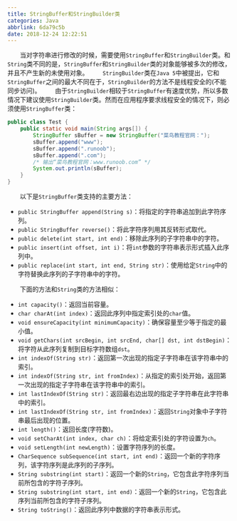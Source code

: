 ```yaml
---
title: StringBuffer和StringBuilder类
categories: Java
abbrlink: 6da79c5b
date: 2018-12-24 12:22:51
---
```

&emsp;&emsp;当对字符串进行修改的时候，需要使用`StringBuffer`和`StringBuilder`类。和`String`类不同的是，`StringBuffer`和`StringBuilder`类的对象能够被多次的修改，并且不产生新的未使用对象。
&emsp;&emsp;`StringBuilder`类在`Java 5`中被提出，它和`StringBuffer`之间的最大不同在于，`StringBuilder`的方法不是线程安全的(不能同步访问)。
&emsp;&emsp;由于`StringBuilder`相较于`StringBuffer`有速度优势，所以多数情况下建议使用`StringBuilder`类。然而在应用程序要求线程安全的情况下，则必须使用`StringBuffer`类：

``` java
public class Test {
    public static void main(String args[]) {
        StringBuffer sBuffer = new StringBuffer("菜鸟教程官网：");
        sBuffer.append("www");
        sBuffer.append(".runoob");
        sBuffer.append(".com");
        /* 输出“菜鸟教程官网：www.runoob.com” */
        System.out.println(sBuffer);
    }
}
```

&emsp;&emsp;以下是`StringBuffer`类支持的主要方法：

- `public StringBuffer append(String s)`：将指定的字符串追加到此字符序列。
- `public StringBuffer reverse()`：将此字符序列用其反转形式取代。
- `public delete(int start, int end)`：移除此序列的子字符串中的字符。
- `public insert(int offset, int i)`：将`int`参数的字符串表示形式插入此序列中。
- `public replace(int start, int end, String str)`：使用给定`String`中的字符替换此序列的子字符串中的字符。

&emsp;&emsp;下面的方法和`String`类的方法相似：

- `int capacity()`：返回当前容量。
- `char charAt(int index)`：返回此序列中指定索引处的`char`值。
- `void ensureCapacity(int minimumCapacity)`：确保容量至少等于指定的最小值。
- `void getChars(int srcBegin, int srcEnd, char[] dst, int dstBegin)`：将字符从此序列复制到目标字符数组`dst`。
- `int indexOf(String str)`：返回第一次出现的指定子字符串在该字符串中的索引。
- `int indexOf(String str, int fromIndex)`：从指定的索引处开始，返回第一次出现的指定子字符串在该字符串中的索引。
- `int lastIndexOf(String str)`：返回最右边出现的指定子字符串在此字符串中的索引。
- `int lastIndexOf(String str, int fromIndex)`：返回`String`对象中子字符串最后出现的位置。
- `int length()`：返回长度(字符数)。
- `void setCharAt(int index, char ch)`：将给定索引处的字符设置为`ch`。
- `void setLength(int newLength)`：设置字符序列的长度。
- `CharSequence subSequence(int start, int end)`：返回一个新的字符序列，该字符序列是此序列的子序列。
- `String substring(int start)`：返回一个新的`String`，它包含此字符序列当前所包含的字符子序列。
- `String substring(int start, int end)`：返回一个新的`String`，它包含此序列当前所包含的字符子序列。
- `String toString()`：返回此序列中数据的字符串表示形式。